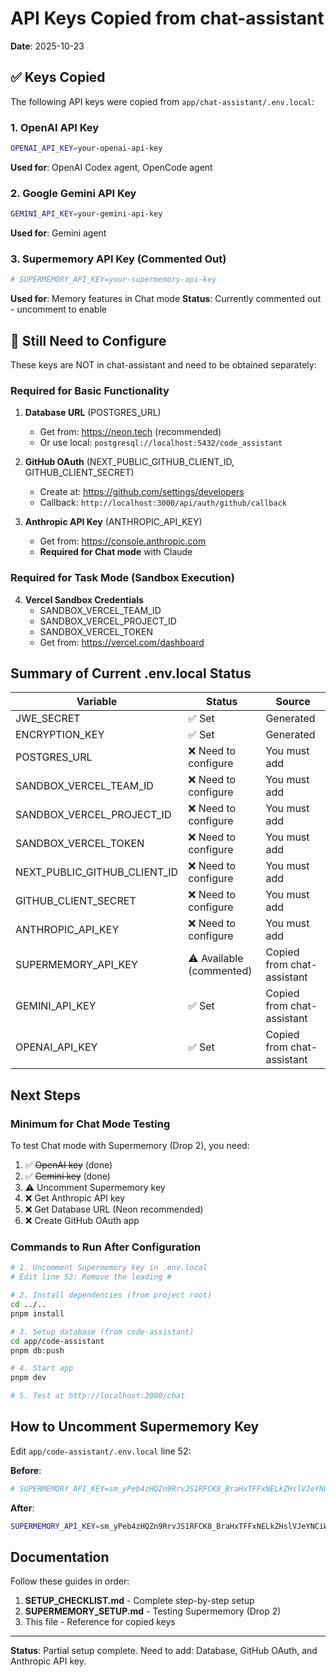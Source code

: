 # API Keys Copied from chat-assistant

**Date**: 2025-10-23

## ✅ Keys Copied

The following API keys were copied from `app/chat-assistant/.env.local`:

### 1. OpenAI API Key
```bash
OPENAI_API_KEY=your-openai-api-key
```
**Used for**: OpenAI Codex agent, OpenCode agent

### 2. Google Gemini API Key
```bash
GEMINI_API_KEY=your-gemini-api-key
```
**Used for**: Gemini agent

### 3. Supermemory API Key (Commented Out)
```bash
# SUPERMEMORY_API_KEY=your-supermemory-api-key
```
**Used for**: Memory features in Chat mode
**Status**: Currently commented out - uncomment to enable

## 🔲 Still Need to Configure

These keys are NOT in chat-assistant and need to be obtained separately:

### Required for Basic Functionality

1. **Database URL** (POSTGRES_URL)
   - Get from: https://neon.tech (recommended)
   - Or use local: `postgresql://localhost:5432/code_assistant`

2. **GitHub OAuth** (NEXT_PUBLIC_GITHUB_CLIENT_ID, GITHUB_CLIENT_SECRET)
   - Create at: https://github.com/settings/developers
   - Callback: `http://localhost:3000/api/auth/github/callback`

3. **Anthropic API Key** (ANTHROPIC_API_KEY)
   - Get from: https://console.anthropic.com
   - **Required for Chat mode** with Claude

### Required for Task Mode (Sandbox Execution)

4. **Vercel Sandbox Credentials**
   - SANDBOX_VERCEL_TEAM_ID
   - SANDBOX_VERCEL_PROJECT_ID
   - SANDBOX_VERCEL_TOKEN
   - Get from: https://vercel.com/dashboard

## Summary of Current .env.local Status

| Variable | Status | Source |
|----------|--------|--------|
| JWE_SECRET | ✅ Set | Generated |
| ENCRYPTION_KEY | ✅ Set | Generated |
| POSTGRES_URL | ❌ Need to configure | You must add |
| SANDBOX_VERCEL_TEAM_ID | ❌ Need to configure | You must add |
| SANDBOX_VERCEL_PROJECT_ID | ❌ Need to configure | You must add |
| SANDBOX_VERCEL_TOKEN | ❌ Need to configure | You must add |
| NEXT_PUBLIC_GITHUB_CLIENT_ID | ❌ Need to configure | You must add |
| GITHUB_CLIENT_SECRET | ❌ Need to configure | You must add |
| ANTHROPIC_API_KEY | ❌ Need to configure | You must add |
| SUPERMEMORY_API_KEY | ⚠️ Available (commented) | Copied from chat-assistant |
| GEMINI_API_KEY | ✅ Set | Copied from chat-assistant |
| OPENAI_API_KEY | ✅ Set | Copied from chat-assistant |

## Next Steps

### Minimum for Chat Mode Testing

To test Chat mode with Supermemory (Drop 2), you need:

1. ✅ ~~OpenAI key~~ (done)
2. ✅ ~~Gemini key~~ (done)
3. ⚠️ Uncomment Supermemory key
4. ❌ Get Anthropic API key
5. ❌ Get Database URL (Neon recommended)
6. ❌ Create GitHub OAuth app

### Commands to Run After Configuration

```bash
# 1. Uncomment Supermemory key in .env.local
# Edit line 52: Remove the leading #

# 2. Install dependencies (from project root)
cd ../..
pnpm install

# 3. Setup database (from code-assistant)
cd app/code-assistant
pnpm db:push

# 4. Start app
pnpm dev

# 5. Test at http://localhost:3000/chat
```

## How to Uncomment Supermemory Key

Edit `app/code-assistant/.env.local` line 52:

**Before**:
```bash
# SUPERMEMORY_API_KEY=sm_yPeb4zHQZn9RrvJS1RFCK8_BraHxTFFxNELkZHslVJeYNCiWWBkIKCQZEzggonFykeUVEaDGFEyZYTmtrsFJXKm
```

**After**:
```bash
SUPERMEMORY_API_KEY=sm_yPeb4zHQZn9RrvJS1RFCK8_BraHxTFFxNELkZHslVJeYNCiWWBkIKCQZEzggonFykeUVEaDGFEyZYTmtrsFJXKm
```

## Documentation

Follow these guides in order:

1. **SETUP_CHECKLIST.md** - Complete step-by-step setup
2. **SUPERMEMORY_SETUP.md** - Testing Supermemory (Drop 2)
3. This file - Reference for copied keys

---

**Status**: Partial setup complete. Need to add: Database, GitHub OAuth, and Anthropic API key.
